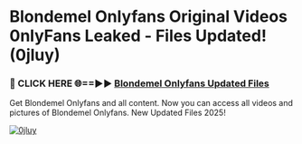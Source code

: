 # Blondemel Onlyfans Original Videos 0nlyFans Leaked - Files Updated! (0jluy)

<h3>🔴 CLICK HERE 🌐==►► <a href="https://tinyurl.com/ehrbuxhb" rel="nofollow">Blondemel Onlyfans Updated Files</a></h3>

Get Blondemel Onlyfans and all content. Now you can access all videos and pictures of Blondemel Onlyfans. New Updated Files 2025!

[![0jluy](https://i.imgur.com/lVYEuWS.gif)](https://tinyurl.com/ehrbuxhb)
